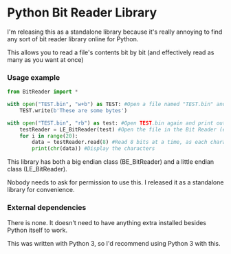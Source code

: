 # Python Bit Reader Library
I'm releasing this as a standalone library because it's really annoying to find any sort of bit reader library online for Python.

This allows you to read a file's contents bit by bit (and effectively read as many as you want at once)

### Usage example
```python
from BitReader import *

with open("TEST.bin", "w+b") as TEST: #Open a file named "TEST.bin" and write a simple byte string
    TEST.write(b'These are some bytes')

with open("TEST.bin", "rb") as test: #Open TEST.bin again and print out the bytes
    testReader = LE_BitReader(test) #Open the file in the Bit Reader (endianness doesn't matter for this example)
    for i in range(20):
        data = testReader.read(8) #Read 8 bits at a time, as each character is 8 bits wide
        print(chr(data)) #Display the characters
```

This library has both a big endian class (BE_BitReader) and a little endian class (LE_BitReader).

Nobody needs to ask for permission to use this. I released it as a standalone library for convenience.

### External dependencies
There is none. It doesn't need to have anything extra installed besides Python itself to work.

This was written with Python 3, so I'd recommend using Python 3 with this.
